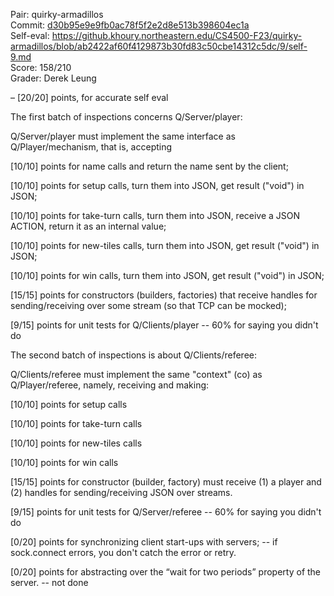 Pair: quirky-armadillos \
Commit: [d30b95e9e9fb0ac78f5f2e2d8e513b398604ec1a](https://github.khoury.northeastern.edu/CS4500-F23/quirky-armadillos/tree/d30b95e9e9fb0ac78f5f2e2d8e513b398604ec1a) \
Self-eval: https://github.khoury.northeastern.edu/CS4500-F23/quirky-armadillos/blob/ab2422af60f4129873b30fd83c50cbe14312c5dc/9/self-9.md \
Score: 158/210 \
Grader: Derek Leung

– [20/20] points, for accurate self eval

The first batch of inspections concerns Q/Server/player:

Q/Server/player must implement the same interface as Q/Player/mechanism, that is, accepting

[10/10] points for name calls and return the name sent by the client; 

[10/10] points for setup calls, turn them into JSON, get result ("void") in JSON;

[10/10] points for take-turn calls, turn them into JSON, receive a JSON ACTION, return it as an internal value;

[10/10] points for new-tiles calls, turn them into JSON, get result ("void") in JSON;

[10/10] points for win calls, turn them into JSON, get result ("void") in JSON;

[15/15] points for constructors (builders, factories) that receive handles for sending/receiving over some stream (so that TCP can be mocked);

[9/15] points for unit tests for Q/Clients/player -- 60% for saying you didn't do


The second batch of inspections is about Q/Clients/referee:

Q/Clients/referee must implement the same "context" (co) as Q/Player/referee, namely, receiving and making:

[10/10] points for setup calls

[10/10] points for take-turn calls

[10/10] points for new-tiles calls

[10/10] points for win calls

[15/15] points for constructor (builder, factory) must receive (1) a player and (2) handles for sending/receiving JSON over streams.

[9/15] points for unit tests for Q/Server/referee -- 60% for saying you didn't do

[0/20] points for synchronizing client start-ups with servers; -- if sock.connect errors, you don't catch the error or retry.

[0/20] points for abstracting over the “wait for two periods” property of the server. -- not done
